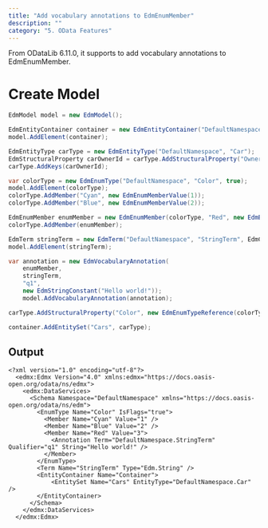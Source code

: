 ```yaml
---
title: "Add vocabulary annotations to EdmEnumMember"
description: ""
category: "5. OData Features"
---
```


From ODataLib 6.11.0, it supports to add vocabulary annotations to EdmEnumMember.

# Create Model

```C#
EdmModel model = new EdmModel();

EdmEntityContainer container = new EdmEntityContainer("DefaultNamespace", "Container");
model.AddElement(container);

EdmEntityType carType = new EdmEntityType("DefaultNamespace", "Car");
EdmStructuralProperty carOwnerId = carType.AddStructuralProperty("OwnerId", EdmCoreModel.Instance.GetInt32(false));
carType.AddKeys(carOwnerId);

var colorType = new EdmEnumType("DefaultNamespace", "Color", true);
model.AddElement(colorType);
colorType.AddMember("Cyan", new EdmEnumMemberValue(1));
colorType.AddMember("Blue", new EdmEnumMemberValue(2));

EdmEnumMember enumMember = new EdmEnumMember(colorType, "Red", new EdmEnumMemberValue(3));
colorType.AddMember(enumMember);

EdmTerm stringTerm = new EdmTerm("DefaultNamespace", "StringTerm", EdmCoreModel.Instance.GetString(true));
model.AddElement(stringTerm);

var annotation = new EdmVocabularyAnnotation(
    enumMember,
    stringTerm,
    "q1",
    new EdmStringConstant("Hello world!"));
    model.AddVocabularyAnnotation(annotation);

carType.AddStructuralProperty("Color", new EdmEnumTypeReference(colorType, false));

container.AddEntitySet("Cars", carType);
```

## Output

    <?xml version="1.0" encoding="utf-8"?>
      <edmx:Edmx Version="4.0" xmlns:edmx="https://docs.oasis-open.org/odata/ns/edmx">
        <edmx:DataServices>
          <Schema Namespace="DefaultNamespace" xmlns="https://docs.oasis-open.org/odata/ns/edm">
            <EnumType Name="Color" IsFlags="true">
              <Member Name="Cyan" Value="1" />
              <Member Name="Blue" Value="2" />
              <Member Name="Red" Value="3">
                <Annotation Term="DefaultNamespace.StringTerm" Qualifier="q1" String="Hello world!" />
              </Member>
            </EnumType>
            <Term Name="StringTerm" Type="Edm.String" />
            <EntityContainer Name="Container">
                <EntitySet Name="Cars" EntityType="DefaultNamespace.Car" />
            </EntityContainer>
          </Schema>
        </edmx:DataServices>
      </edmx:Edmx>
